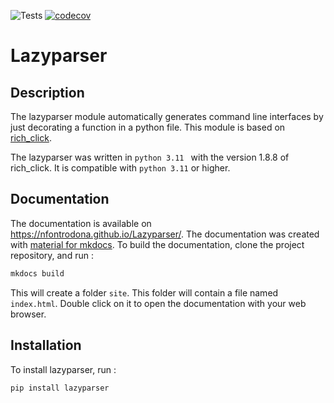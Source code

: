 ![Tests](https://github.com/NFontrodona/Lazyparser/actions/workflows/run_test.yml/badge.svg)
[![codecov](https://codecov.io/gh/NFontrodona/Lazyparser/graph/badge.svg?token=Q7J5ROFI15)](https://codecov.io/gh/NFontrodona/Lazyparser)


# Lazyparser

## Description

The lazyparser module automatically generates command line interfaces by just decorating a function in a python file.
This module is based on [rich_click](https://github.com/ewels/rich-click).

The lazyparser was written in ``python 3.11 `` with the version 1.8.8 of rich_click.
It is compatible with ``python 3.11`` or higher.

## Documentation

The documentation is available on <https://nfontrodona.github.io/Lazyparser/>.
The documentation was created with [material for mkdocs](https://squidfunk.github.io/mkdocs-material/).
To build the documentation, clone the project repository, and run :

```sh
mkdocs build
```

This will create a folder `site`. This folder will contain a file named ``index.html``. Double click on it to open the documentation with your web browser.


## Installation

To install lazyparser, run :

```sh
pip install lazyparser
```
